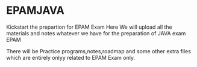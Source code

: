 # EPAMJAVA
Kickstart the prepartion for EPAM Exam
Here We will upload all the materials and notes whatever we have for the preparation of JAVA exam EPAM

There will be Practice programs,notes,roadmap and some other extra files which are entirely onlyy related to EPAM Exam only.
